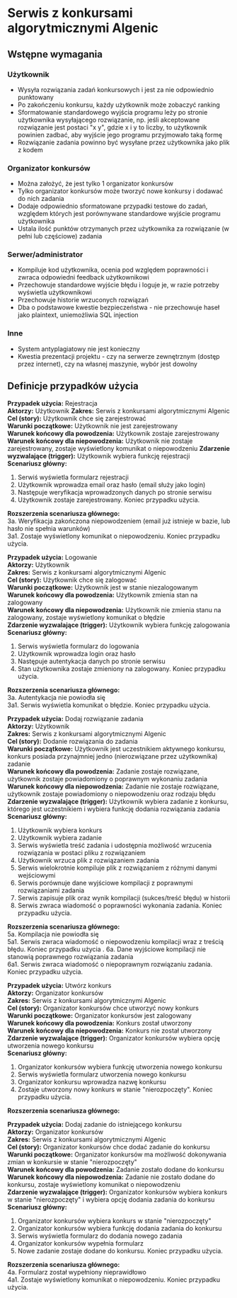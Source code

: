 # Serwis z konkursami algorytmicznymi Algenic

## Wstępne wymagania

### Użytkownik
- Wysyła rozwiązania zadań konkursowych i jest za nie odpowiednio punktowany
- Po zakończeniu konkursu, każdy użytkownik może zobaczyć ranking
- Sformatowanie standardowego wyjścia programu leży po stronie użytkownika wysyłającego rozwiązanie, np. jeśli akceptowane rozwiązanie jest postaci "x y", gdzie x i y to liczby, to użytkownik powinien zadbać, aby wyjście jego programu przyjmowało taką formę
- Rozwiązanie zadania powinno być wysyłane przez użytkownika jako plik z kodem

### Organizator konkursów
- Można założyć, że jest tylko 1 organizator konkursów
- Tylko organizator konkursów może tworzyć nowe konkursy i dodawać do nich zadania
- Dodaje odpowiednio sformatowane przypadki testowe do zadań, względem których jest porównywane standardowe wyjście programu użytkownika
- Ustala ilość punktów otrzymanych przez użytkownika za rozwiązanie (w pełni lub częściowe) zadania

### Serwer/administrator
- Kompiluje kod użytkownika, ocenia pod względem poprawności i zwraca odpowiedni feedback użytkownikowi
- Przechowuje standardowe wyjście błędu i loguje je, w razie potrzeby wyświetla użytkownikowi
- Przechowuje historie wrzuconych rozwiązań
- Dba o podstawowe kwestie bezpieczeństwa - nie przechowuje haseł jako plaintext, uniemożliwia SQL injection

### Inne
- System antyplagiatowy nie jest konieczny
- Kwestia prezentacji projektu - czy na serwerze zewnętrznym (dostęp przez internet), czy na własnej maszynie, wybór jest dowolny

## Definicje przypadków użycia

**Przypadek użycia:** Rejestracja  
**Aktorzy:** Użytkownik
**Zakres:** Serwis z konkursami algorytmicznymi Algenic  
**Cel (story):** Użytkownik chce się zarejestrować  
**Warunki początkowe:** Użytkownik nie jest zarejestrowany  
**Warunek końcowy dla powodzenia:** Użytkownik zostaje zarejestrowany  
**Warunek końcowy dla niepowodzenia:** Użytkownik nie zostaje zarejestrowany, zostaje wyświetlony komunikat o niepowodzeniu
**Zdarzenie wyzwalające (trigger):** Użytkownik wybiera funkcję rejestracji  
**Scenariusz główny:**
1. Serwiś wyświetla formularz rejestracji
1. Użytkownik wprowadza email oraz hasło (email służy jako login)
1. Następuje weryfikacja wprowadzonych danych po stronie serwisu
1. Użytkownik zostaje zarejestrowany. Koniec przypadku użycia.

**Rozszerzenia scenariusza głównego:**  
3a. Weryfikacja zakończona niepowodzeniem (email już istnieje w bazie, lub hasło nie spełnia warunków)  
3a1. Zostaje wyświetlony komunikat o niepowodzeniu. Koniec przypadku użycia.

**Przypadek użycia:** Logowanie  
**Aktorzy:** Użytkownik  
**Zakres:** Serwis z konkursami algorytmicznymi Algenic  
**Cel (story):** Użytkownik chce się zalogować  
**Warunki początkowe:** Użytkownik jest w stanie niezalogowanym  
**Warunek końcowy dla powodzenia:** Użytkownik zmienia stan na zalogowany  
**Warunek końcowy dla niepowodzenia:** Użytkownik nie zmienia stanu na zalogowany, zostaje wyświetlony komunikat o błędzie  
**Zdarzenie wyzwalające (trigger):** Użytkownik wybiera funkcję zalogowania  
**Scenariusz główny:**  
1. Serwis wyświetla formularz do logowania
1. Użytkownik wprowadza login oraz hasło
1. Następuje autentykacja danych po stronie serwisu
1. Stan użytkownika zostaje zmieniony na zalogowany. Koniec przypadku użycia.
  
**Rozszerzenia scenariusza głównego:**  
3a. Autentykacja nie powiodła się  
3a1. Serwis wyświetla komunikat o błędzie. Koniec przypadku użycia.

**Przypadek użycia:** Dodaj rozwiązanie zadania  
**Aktorzy:** Użytkownik  
**Zakres:** Serwis z konkursami algorytmicznymi Algenic  
**Cel (story):** Dodanie rozwiązania do zadania  
**Warunki początkowe:** Użytkownik jest uczestnikiem aktywnego konkursu, konkurs posiada przynajmniej jedno (nierozwiązane przez użytkownika) zadanie  
**Warunek końcowy dla powodzenia:** Zadanie zostaje rozwiązane, użytkownik zostaje powiadomiony o poprawnym wykonaniu zadania  
**Warunek końcowy dla niepowodzenia:** Zadanie nie zostaje rozwiązane, użytkownik zostaje powiadomiony o niepowodzeniu oraz rodzaju błędu  
**Zdarzenie wyzwalające (trigger):** Użytkownik wybiera zadanie z konkursu, którego jest uczestnikiem i wybiera funkcję dodania rozwiązania zadania  
**Scenariusz główny:**
1. Użytkownik wybiera konkurs
1. Użytkownik wybiera zadanie
1. Serwis wyświetla treść zadania i udostępnia możliwość wrzucenia rozwiązania w postaci pliku z rozwiązaniem
1. Użytkownik wrzuca plik z rozwiązaniem zadania
1. Serwis wielokrotnie kompiluje plik z rozwiązaniem z różnymi danymi wejściowymi
1. Serwis porównuje dane wyjściowe kompilacji z poprawnymi rozwiązaniami zadania
1. Serwis zapisuje plik oraz wynik kompilacji (sukces/treść błędu) w historii
1. Serwis zwraca wiadomość o poprawności wykonania zadania. Koniec przypadku użycia.
  
**Rozszerzenia scenariusza głównego:**   
5a. Kompilacja nie powiodła się  
5a1. Serwis zwraca wiadomość o niepowodzeniu kompilacji wraz z treścią błędu. Koniec przypadku użycia  .
6a. Dane wyjściowe kompilacji nie stanowią poprawnego rozwiązania zadania  
6a1. Serwis zwraca wiadomość o niepoprawnym rozwiązaniu zadania. Koniec przypadku użycia.

**Przypadek użycia:** Utwórz konkurs  
**Aktorzy:** Organizator konkursów  
**Zakres:** Serwis z konkursami algorytmicznymi Algenic  
**Cel (story):** Organizator konkursów chce utworzyć nowy konkurs  
**Warunki początkowe:** Organizator konkursów jest zalogowany  
**Warunek końcowy dla powodzenia:** Konkurs został utworzony  
**Warunek końcowy dla niepowodzenia:** Konkurs nie został utworzony  
**Zdarzenie wyzwalające (trigger):** Organizator konkursów wybiera opcję utworzenia nowego konkursu  
**Scenariusz główny:**  
1. Organizator konkursów wybiera funkcję utworzenia nowego konkursu
1. Serwis wyświetla formularz utworzenia nowego konkursu
1. Organizator konkursu wprowadza nazwę konkursu
1. Zostaje utworzony nowy konkurs w stanie "nierozpoczęty". Koniec przypadku użycia.

**Rozszerzenia scenariusza głównego:**

**Przypadek użycia:** Dodaj zadanie do istniejącego konkursu  
**Aktorzy:** Organizator konkursów  
**Zakres:** Serwis z konkursami algorytmicznymi Algenic  
**Cel (story):** Organizator konkursów chce dodać zadanie do konkursu  
**Warunki początkowe:** Organizator konkursów ma możliwość dokonywania zmian w konkursie w stanie "nierozpoczęty"  
**Warunek końcowy dla powodzenia:** Zadanie zostało dodane do konkursu  
**Warunek końcowy dla niepowodzenia:** Zadanie nie zostało dodane do konkursu, zostaje wyświetlony komunikat o niepowodzeniu  
**Zdarzenie wyzwalające (trigger):** Organizator konkursów wybiera konkurs w stanie "nierozpoczęty" i wybiera opcję dodania zadania do konkursu   
**Scenariusz główny:**  
1. Organizator konkursów wybiera konkurs w stanie "nierozpoczęty"
1. Organizator konkursów wybiera funkcję dodania zadania do konkursu
1. Serwis wyświetla formularz do dodania nowego zadania
1. Organizator konkursów wypełnia formularz
1. Nowe zadanie zostaje dodane do konkursu. Koniec przypadku użycia.

**Rozszerzenia scenariusza głównego:**  
4a. Formularz został wypełniony nieprawidłowo  
4a1. Zostaje wyświetlony komunikat o niepowodzeniu. Koniec przypadku użycia.